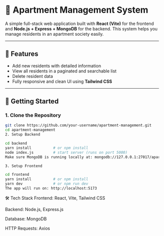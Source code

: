 # 🏢 Apartment Management System

A simple full-stack web application built with **React (Vite)** for the frontend and **Node.js + Express + MongoDB** for the backend. This system helps you manage residents in an apartment society easily.

---

## 🔧 Features

- Add new residents with detailed information
- View all residents in a paginated and searchable list
- Delete resident data
- Fully responsive and clean UI using **Tailwind CSS**

---



## 🚀 Getting Started

### 1. Clone the Repository

```bash
git clone https://github.com/your-username/apartment-management.git
cd apartment-management
2. Setup Backend

cd backend
yarn install          # or npm install
node index.js         # start server (runs on port 5000)
Make sure MongoDB is running locally at: mongodb://127.0.0.1:27017/apartmentDB

3. Setup Frontend

cd frontend
yarn install          # or npm install
yarn dev              # or npm run dev
The app will run on: http://localhost:5173
```

🛠 Tech Stack
Frontend: React, Vite, Tailwind CSS

Backend: Node.js, Express.js

Database: MongoDB

HTTP Requests: Axios
